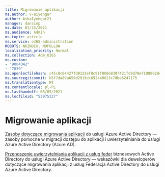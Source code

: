 ```yaml
---
title: Migrowanie aplikacji
ms.author: v-aiyengar
author: AshaIyengar21
manager: dansimp
ms.date: 01/25/2021
ms.audience: Admin
ms.topic: article
ms.service: o365-administration
ROBOTS: NOINDEX, NOFOLLOW
localization_priority: Normal
ms.collection: Adm_O365
ms.custom:
- "9004342"
- "7839"
ms.openlocfilehash: c45c8c64427fd0122ef8c91f800b830f421fd9d78e7108962d4053700a3da519
ms.sourcegitcommit: b5f7da89a650d2915dc652449623c78be6247175
ms.translationtype: MT
ms.contentlocale: pl-PL
ms.lasthandoff: 08/05/2021
ms.locfileid: "53975327"
---
```

# <a name="migrating-applications"></a>Migrowanie aplikacji

[Zasoby dotyczące migrowania aplikacji](https://docs.microsoft.com/azure/active-directory/manage-apps/migration-resources) do usługi Azure Active Directory — zasoby pomocne w migracji dostępu do aplikacji i uwierzytelniania do usługi Azure Active Directory (Azure AD).

[Przenoszenie uwierzytelniania aplikacji z usług feder](https://docs.microsoft.com/azure/active-directory/manage-apps/migrate-adfs-apps-to-azure) biznesowych Active Directory do usługi Azure Active Directory — wskazówki dla deweloperów dotyczące migrowania aplikacji z usług Federacja Active Directory do usługi Azure Active Directory.